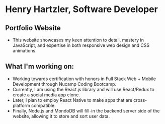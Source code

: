# Henry Hartzler, Software Developer

## Portfolio Website
+ This website showcases my keen attention to detail, mastery in JavaScript, and expertise in both responsive web design and CSS animations.

## What I'm working on:
+ Working towards certification with honors in Full Stack Web + Mobile Development through Nucamp Coding Bootcamp.
+ Currently, I am using the React.js library and will use React/Redux to create a social media app clone.
+ Later, I plan to employ React Native to make apps that are cross-platform compatible.
+ Finally, Node.js and MondoDB will fill-in the backend server side of the website, allowing it to store and sort user data.
